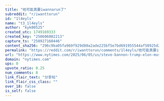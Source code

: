 ```yaml
---
title: "他可能真要iwannarun了"
subreddit: "r/iwanttorun"
id: "1l4eyls"
name: "t3_1l4eyls"
author: "kyk00525"
created_utc: 1749169333
created_key: "250606002213"
capture_ts: "250927160446"
content_sha256: "296c9ba05fa969f929d80a2ade225bf5e7bd691955544af50925d241c1967043"
permalink: "https://reddit.com/r/iwanttorun/comments/1l4eyls/他可能真要iwannarun了/"
url: "https://www.nytimes.com/2025/06/05/us/steve-bannon-trump-elon-musk.html"
domain: "nytimes.com"
ups: 0
upvote_ratio: 0.25
num_comments: 8
link_flair_text: "分享帖"
link_flair_css_class: ""
over_18: false
is_self: false
---
```


